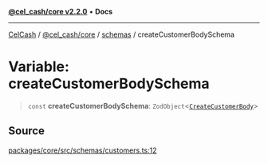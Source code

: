 [**@cel_cash/core v2.2.0**](../../README.md) • **Docs**

***

[CelCash](../../../../packages.md) / [@cel\_cash/core](../../README.md) / [schemas](../README.md) / createCustomerBodySchema

# Variable: createCustomerBodySchema

> `const` **createCustomerBodySchema**: `ZodObject`\<[`CreateCustomerBody`](../type-aliases/CreateCustomerBody.md)\>

## Source

[packages/core/src/schemas/customers.ts:12](https://github.com/Pyxlab/celcash/blob/f7cdc752c29f8a0dcef033e212602412d2050afc/packages/core/src/schemas/customers.ts#L12)
